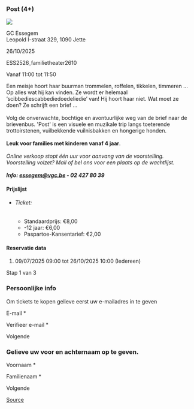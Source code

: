 ### Post (4+)

![](https://s3-eu-west-1.amazonaws.com/os-kwdo/prod/vgc/images/activity/686e874b64c0f_Post.jpg)

GC Essegem  
Leopold I-straat 329, 1090 Jette

26/10/2025

ESS2526_familietheater2610

Vanaf 11:00 tot 11:50

Een meisje hoort haar buurman trommelen, roffelen, tikkelen, timmeren ... Op alles wat hij kan vinden. Ze wordt er helemaal ‘scibbediescabbediedoedeliedie’ van! Hij hoort haar niet. Wat moet ze doen? Ze schrijft een brief ...  
<br/>Volg de onverwachte, bochtige en avontuurlijke weg van de brief naar de brievenbus. 'Post' is een visuele en muzikale trip langs toeterende trottoirstenen, vuilbekkende vuilnisbakken en hongerige honden.  
<br/>**Leuk voor families met kinderen vanaf 4 jaar**.  
<br/>*Online verkoop stopt één uur voor aanvang van de voorstelling.  
Voorstelling volzet? Mail of bel ons voor een plaats op de wachtlijst.  
<br/>**Info: [essegem@vgc.be](mailto:essegem@vgc.be) - 02 427 80 39***  

#### Prijslijst

* ###### Ticket:
    
    * Standaardprijs: €8,00
    * \-12 jaar: €6,00
    * Paspartoe-Kansentarief: €2,00

  

#### Reservatie data

1.  09/07/2025 09:00 tot 26/10/2025 10:00 (Iedereen)

Stap 1 van 3

 

### Persoonlijke info

Om tickets te kopen gelieve eerst uw e-mailadres in te geven

  

E-mail \* 

Verifieer e-mail \* 

Volgende

### Gelieve uw voor en achternaam op te geven.

Voornaam \* 

Familienaam \* 

Volgende

[Source](https://tickets.vgc.be/ticketingActivity/subscribe/ESS2526_familietheater2610)